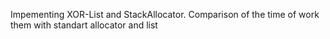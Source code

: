 Impementing XOR-List and StackAllocator. Comparison of the time of work them with standart allocator and list
